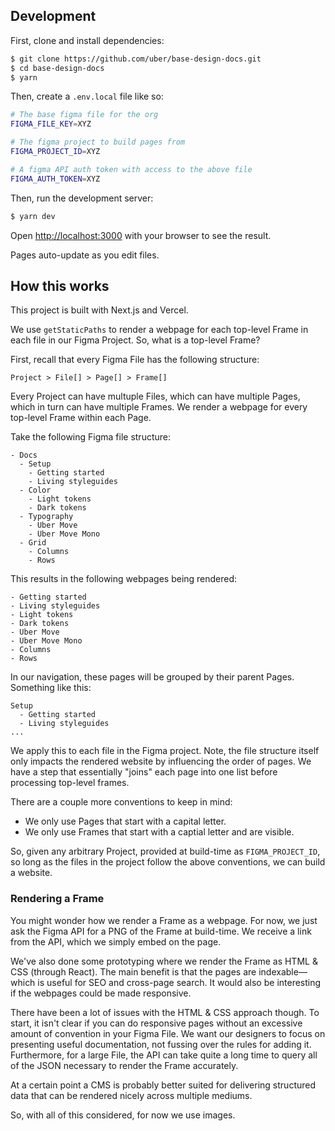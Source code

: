 ## Development

First, clone and install dependencies:

```bash
$ git clone https://github.com/uber/base-design-docs.git
$ cd base-design-docs
$ yarn
```

Then, create a `.env.local` file like so:

```bash
# The base figma file for the org
FIGMA_FILE_KEY=XYZ

# The figma project to build pages from
FIGMA_PROJECT_ID=XYZ

# A figma API auth token with access to the above file
FIGMA_AUTH_TOKEN=XYZ
```

Then, run the development server:

```bash
$ yarn dev
```

Open [http://localhost:3000](http://localhost:3000) with your browser to see the result.

Pages auto-update as you edit files.

## How this works

This project is built with Next.js and Vercel.

We use `getStaticPaths` to render a webpage for each top-level Frame in each file in our Figma Project. So, what is a top-level Frame?

First, recall that every Figma File has the following structure:

```
Project > File[] > Page[] > Frame[]
```

Every Project can have multuple Files, which can have multiple Pages, which in turn can have multiple Frames. We render a webpage for every top-level Frame within each Page.

Take the following Figma file structure:

```
- Docs
  - Setup
    - Getting started
    - Living styleguides
  - Color
    - Light tokens
    - Dark tokens
  - Typography
    - Uber Move
    - Uber Move Mono
  - Grid
    - Columns
    - Rows
```

This results in the following webpages being rendered:

```
- Getting started
- Living styleguides
- Light tokens
- Dark tokens
- Uber Move
- Uber Move Mono
- Columns
- Rows
```

In our navigation, these pages will be grouped by their parent Pages. Something like this:

```
Setup
  - Getting started
  - Living styleguides
...
```

We apply this to each file in the Figma project. Note, the file structure itself only impacts the rendered website by influencing the order of pages. We have a step that essentially "joins" each page into one list before processing top-level frames.

There are a couple more conventions to keep in mind:

- We only use Pages that start with a capital letter.
- We only use Frames that start with a captial letter and are visible.

So, given any arbitrary Project, provided at build-time as `FIGMA_PROJECT_ID`, so long as the files in the project follow the above conventions, we can build a website.

### Rendering a Frame

You might wonder how we render a Frame as a webpage. For now, we just ask the Figma API for a PNG of the Frame at build-time. We receive a link from the API, which we simply embed on the page.

We've also done some prototyping where we render the Frame as HTML & CSS (through React). The main benefit is that the pages are indexable— which is useful for SEO and cross-page search. It would also be interesting if the webpages could be made responsive.

There have been a lot of issues with the HTML & CSS approach though. To start, it isn't clear if you can do responsive pages without an excessive amount of convention in your Figma File. We want our designers to focus on presenting useful documentation, not fussing over the rules for adding it. Furthermore, for a large File, the API can take quite a long time to query all of the JSON necessary to render the Frame accurately.

At a certain point a CMS is probably better suited for delivering structured data that can be rendered nicely across multiple mediums.

So, with all of this considered, for now we use images.
